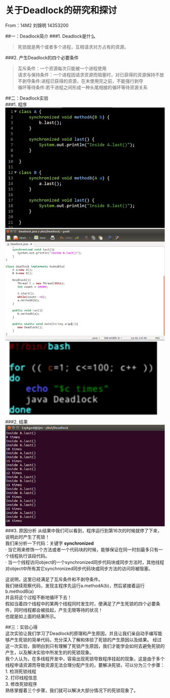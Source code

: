 # 关于Deadlock的研究和探讨 
From：14M2 刘锦明 14353200

##一：Deadlock简介
###1. Deadlock是什么
>死锁就是两个或者多个进程，互相请求对方占有的资源。  

###2. 产生Deadlock的四个必要条件  
>互斥条件：一个资源每次只能被一个进程使用  
>请求与保持条件：一个进程因请求资源而阻塞时，对已获得的资源保持不放  
>不剥夺条件:进程已获得的资源，在末使用完之前，不能强行剥夺  
>循环等待条件:若干进程之间形成一种头尾相接的循环等待资源关系  


##二：Deadlock实验  
###1. 程序
![](https://github.com/liujm23/ES2016_14353200/raw/pngs/deadlock1.png)   
![](https://github.com/liujm23/ES2016_14353200/raw/pngs/deadlock0.png) 
![](https://github.com/liujm23/ES2016_14353200/raw/pngs/deadlock2.png)   
###2. 结果  
![](https://github.com/liujm23/ES2016_14353200/raw/pngs/deadlock3.png)   
###3. 原因分析
从结果中我们可以看到，程序运行到第16次的时候就停了下来，说明此时产生了死锁！  
我们来分析一下代码：关键字 **synchronized**  
· 当它用来修饰一个方法或者一个代码块的时候，能够保证在同一时刻最多只有一个线程执行该段代码。  
· 当一个线程访问object的一个synchronized同步代码块或同步方法时，其他线程对object中所有其它synchronized同步代码块或同步方法的访问将被阻塞。  

这说明，这里已经满足了互斥条件和不剥夺条件。  
我们继续观察代码，发现主程序先运行a.methodA(b)，然后紧接着运行b.methodB(a)  
并且将这个过程不断地循环下去！  
假如当着四个线程中的某两个线程同时发生时，便满足了产生死锁的四个必要条件，同时线程都会被挂起，产生无限等待的状况！  
也就是如上面的结果所示。


##三：实验心得  
这次实验让我们学习了Deadlock的原理和产生原因，并且让我们亲自动手编写能够产生死锁的简单代码，充分深入了解和体验了死锁的产生原因以及结果。
经过这一次实验，我明白到只有理解了死锁产生原因，我们才能学会如何去避免死锁的产生，以及解决实验中所发生的的死锁现象。  
我个人认为，在多线程开发中，容易出现死锁导致程序挂起的现象，这是由于多个线程申请资源而导致资源无法合理分配产生的，要解决死锁，可以分为三个步骤：  
		1. 检测死锁线程  
		2. 打印线程信息  
		3. 修改死锁程序  
熟练掌握着三个步骤，我们就可以解决大部分情况下的死锁现象了。